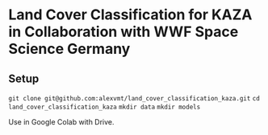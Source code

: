 # Land Cover Classification for KAZA in Collaboration with WWF Space Science Germany

## Setup

`git clone git@github.com:alexvmt/land_cover_classification_kaza.git`
`cd land_cover_classification_kaza`
`mkdir data`
`mkdir models`

Use in Google Colab with Drive.
